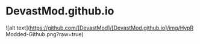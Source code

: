 # DevastMod.github.io

![alt text](https://github.com/[DevastMod]/[DevastMod.github.io]/img/HypR Modded-Github.png?raw=true)

